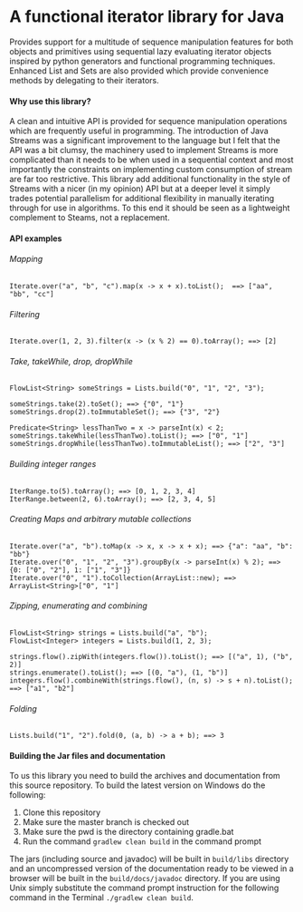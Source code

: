 # A functional iterator library for Java

Provides support for a multitude of sequence manipulation 
features for both objects and primitives using sequential 
lazy evaluating iterator objects inspired by python generators 
and functional programming techniques. Enhanced List and Sets
are also provided which provide convenience methods by delegating
to their iterators.

#### Why use this library?
A clean and intuitive API is provided for sequence manipulation 
operations which are frequently useful in programming. The 
introduction of Java Streams was a significant improvement
to the language but I felt that the API was a bit clumsy, the 
machinery used to implement Streams is more complicated than it needs to be when used
in a sequential context and most importantly the constraints on
implementing custom consumption of stream are far too restrictive.
This library add additional functionality in the style of Streams 
with a nicer (in my opinion) API but at a deeper level it simply trades 
potential parallelism for  additional flexibility in manually iterating 
through for use in algorithms. To this end it should be seen as a lightweight 
complement to Steams, not a replacement.

#### API examples

###### Mapping

``` 
Iterate.over("a", "b", "c").map(x -> x + x).toList();  ==> ["aa", "bb", "cc"]
```

###### Filtering

```
Iterate.over(1, 2, 3).filter(x -> (x % 2) == 0).toArray(); ==> [2]
```

###### Take, takeWhile, drop, dropWhile

```
FlowList<String> someStrings = Lists.build("0", "1", "2", "3");

someStrings.take(2).toSet(); ==> {"0", "1"}
someStrings.drop(2).toImmutableSet(); ==> {"3", "2"}

Predicate<String> lessThanTwo = x -> parseInt(x) < 2;
someStrings.takeWhile(lessThanTwo).toList(); ==> ["0", "1"]
someStrings.dropWhile(lessThanTwo).toImmutableList(); ==> ["2", "3"]
```

###### Building integer ranges

```
IterRange.to(5).toArray(); ==> [0, 1, 2, 3, 4]
IterRange.between(2, 6).toArray(); ==> [2, 3, 4, 5]
```

###### Creating Maps and arbitrary mutable collections

```
Iterate.over("a", "b").toMap(x -> x, x -> x + x); ==> {"a": "aa", "b": "bb"}
Iterate.over("0", "1", "2", "3").groupBy(x -> parseInt(x) % 2); ==> {0: ["0", "2"], 1: ["1", "3"]}
Iterate.over("0", "1").toCollection(ArrayList::new); ==> ArrayList<String>["0", "1"]
```

###### Zipping, enumerating and combining

```
FlowList<String> strings = Lists.build("a", "b");
FlowList<Integer> integers = Lists.build(1, 2, 3);

strings.flow().zipWith(integers.flow()).toList(); ==> [("a", 1), ("b", 2)]
strings.enumerate().toList(); ==> [(0, "a"), (1, "b")]
integers.flow().combineWith(strings.flow(), (n, s) -> s + n).toList(); ==> ["a1", "b2"]
```

###### Folding
```
Lists.build("1", "2").fold(0, (a, b) -> a + b); ==> 3
```

#### Building the Jar files and documentation

To us this library you need to build the archives and documentation from this source 
repository. To build the latest version on Windows do the following:

1. Clone this repository
2. Make sure the master branch is checked out
3. Make sure the pwd is the directory containing gradle.bat
4. Run the command `gradlew clean build` in the command prompt

The jars (including source and javadoc) will be built in `build/libs` directory and an uncompressed 
version of the documentation ready to be viewed in a browser will be built in the `build/docs/javadoc` 
directory. If you are using Unix simply substitute the command prompt instruction for the following 
command in the Terminal `./gradlew clean build`.

